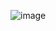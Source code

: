 ![image](https://user-images.githubusercontent.com/75629926/166517879-ce0025b6-535c-4a4f-a394-e37eba31af3c.png)
